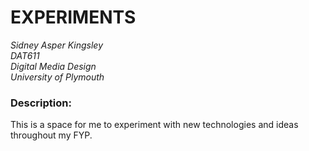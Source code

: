 # **EXPERIMENTS**

_Sidney Asper Kingsley_  
_DAT611_  
_Digital Media Design_  
_University of Plymouth_

### Description:

This is a space for me to experiment with new technologies and ideas throughout my FYP.
